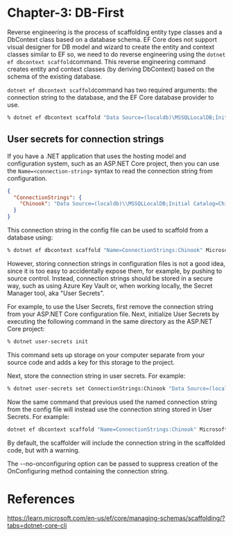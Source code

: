 ﻿# Chapter-3: DB-First

Reverse engineering is the process of scaffolding entity type classes and a DbContext class based on a database schema. EF Core does not support visual designer for DB model and wizard to create the entity and context classes similar to EF so, we need to do reverse engineering using the `dotnet ef dbcontext scaffold`command. This reverse engineering command creates entity and context classes (by deriving DbContext) based on the schema of the existing database.


`dotnet ef dbcontext scaffold`command has two required arguments: the connection string to the database, and the EF Core database provider to use.

```zsh
% dotnet ef dbcontext scaffold "Data Source=(localdb)\MSSQLLocalDB;Initial Catalog=Chinook" Microsoft.EntityFrameworkCore.SqlServer
```

## User secrets for connection strings

If you have a .NET application that uses the hosting model and configuration system, such as an ASP.NET Core project, then you can use the `Name=<connection-string>` syntax to read the connection string from configuration.

```json
{
  "ConnectionStrings": {
    "Chinook": "Data Source=(localdb)\\MSSQLLocalDB;Initial Catalog=Chinook"
  }
}
```

This connection string in the config file can be used to scaffold from a database using:

```zsh
% dotnet ef dbcontext scaffold "Name=ConnectionStrings:Chinook" Microsoft.EntityFrameworkCore.SqlServer
```

However, storing connection strings in configuration files is not a good idea, since it is too easy to accidentally expose them, for example, by pushing to source control. Instead, connection strings should be stored in a secure way, such as using Azure Key Vault or, when working locally, the Secret Manager tool, aka "User Secrets".

For example, to use the User Secrets, first remove the connection string from your ASP.NET Core configuration file. Next, initialize User Secrets by executing the following command in the same directory as the ASP.NET Core project:

```zsh
% dotnet user-secrets init
```

This command sets up storage on your computer separate from your source code and adds a key for this storage to the project.

Next, store the connection string in user secrets. For example:

```zsh
% dotnet user-secrets set ConnectionStrings:Chinook "Data Source=(localdb)\MSSQLLocalDB;Initial Catalog=Chinook"
```

Now the same command that previous used the named connection string from the config file will instead use the connection string stored in User Secrets. For example:

```zsh
dotnet ef dbcontext scaffold "Name=ConnectionStrings:Chinook" Microsoft.EntityFrameworkCore.SqlServer
```

By default, the scaffolder will include the connection string in the scaffolded code, but with a warning.

The --no-onconfiguring option can be passed to suppress creation of the OnConfiguring method containing the connection string.

# References

https://learn.microsoft.com/en-us/ef/core/managing-schemas/scaffolding/?tabs=dotnet-core-cli
